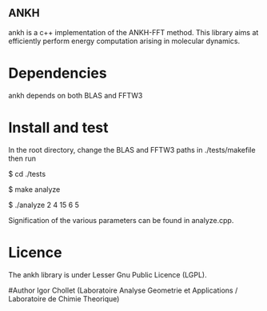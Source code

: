 ## ANKH
ankh is a c++ implementation of the ANKH-FFT method. This library aims at efficiently perform energy computation arising in molecular dynamics.

# Dependencies
ankh depends on both BLAS and FFTW3

# Install and test
In the root directory, change the BLAS and FFTW3 paths in ./tests/makefile
then run

$ cd ./tests

$ make analyze

$ ./analyze 2 4 15 6 5

Signification of the various parameters can be found in analyze.cpp.

# Licence
The ankh library is under Lesser Gnu Public Licence (LGPL).

#Author
Igor Chollet (Laboratoire Analyse Geometrie et Applications / Laboratoire de Chimie Theorique)
